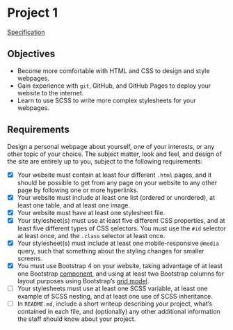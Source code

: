 # Project 1
[Specification](https://cs50.github.io/web/projects/0)

## Objectives
- Become more comfortable with HTML and CSS to design and style webpages.
- Gain experience with `git`, GitHub, and GitHub Pages to deploy your website to the internet.
- Learn to use SCSS to write more complex stylesheets for your webpages.

## Requirements
Design a personal webpage about yourself, one of your interests, or any other topic of your choice. The subject matter, look and feel, and design of the site are entirely up to you, subject to the following requirements:

- [x] Your website must contain at least four different `.html` pages, and it should be possible to get from any page on your website to any other page by following one or more hyperlinks.
- [x] Your website must include at least one list (ordered or unordered), at least one table, and at least one image.
- [x] Your website must have at least one stylesheet file.
- [x] Your stylesheet(s) must use at least five different CSS properties, and at least five different types of CSS selectors. You must use the `#id` selector at least once, and the `.class` selector at least once.
- [x] Your stylesheet(s) must include at least one mobile-responsive `@media` query, such that something about the styling changes for smaller screens.
- [x] You must use Bootstrap 4 on your website, taking advantage of at least one Bootstrap [component](https://getbootstrap.com/docs/3.3/components/), and using at least two Bootstrap columns for layout purposes using Bootstrap’s [grid model](https://getbootstrap.com/docs/4.0/layout/grid/).
- [ ] Your stylesheets must use at least one SCSS variable, at least one example of SCSS nesting, and at least one use of SCSS inheritance.
- [ ] In `README.md`, include a short writeup describing your project, what’s contained in each file, and (optionally) any other additional information the staff should know about your project.
